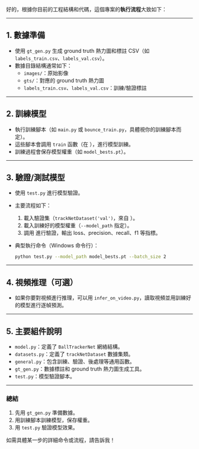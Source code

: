 好的，根據你目前的工程結構和代碼，這個專案的**執行流程**大致如下：

---

## 1. 數據準備

- 使用 `gt_gen.py` 生成 ground truth 熱力圖和標註 CSV（如 `labels_train.csv`、`labels_val.csv`）。
- 數據目錄結構通常如下：
  - `images/`：原始影像
  - `gts/`：對應的 ground truth 熱力圖
  - `labels_train.csv`、`labels_val.csv`：訓練/驗證標註

---

## 2. 訓練模型

- 執行訓練腳本（如 `main.py` 或 `bounce_train.py`，具體視你的訓練腳本而定）。
- 這些腳本會調用 `train` 函數（在 <mcfile name="general.py" path="d:\TennisNet\TennisTrackNet\general.py"></mcfile>），進行模型訓練。
- 訓練過程會保存模型權重（如 `model_bests.pt`）。

---

## 3. 驗證/測試模型

- 使用 `test.py` 進行模型驗證。
- 主要流程如下：
  1. 載入驗證集（`trackNetDataset('val')`，來自 <mcfile name="datasets.py" path="d:\TennisNet\TennisTrackNet\datasets.py"></mcfile>）。
  2. 載入訓練好的模型權重（`--model_path` 指定）。
  3. 調用 <mcsymbol name="validate" filename="general.py" path="d:\TennisNet\TennisTrackNet\general.py" startline="33" type="function"></mcsymbol> 進行驗證，輸出 loss、precision、recall、f1 等指標。

- 典型執行命令（Windows 命令行）：
  ```bash
  python test.py --model_path model_bests.pt --batch_size 2
  ```

---

## 4. 視頻推理（可選）

- 如果你要對視頻進行推理，可以用 `infer_on_video.py`，讀取視頻並用訓練好的模型進行逐幀預測。

---

## 5. 主要組件說明

- `model.py`：定義了 `BallTrackerNet` 網絡結構。
- `datasets.py`：定義了 `trackNetDataset` 數據集類。
- `general.py`：包含訓練、驗證、後處理等通用函數。
- `gt_gen.py`：數據標註和 ground truth 熱力圖生成工具。
- `test.py`：模型驗證腳本。

---

### 總結

1. 先用 `gt_gen.py` 準備數據。
2. 用訓練腳本訓練模型，保存權重。
3. 用 `test.py` 驗證模型效果。

如需具體某一步的詳細命令或流程，請告訴我！